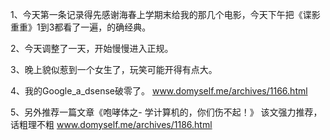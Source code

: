 1、今天第一条记录得先感谢海春上学期末给我的那几个电影，今天下午把《谍影重重》1到3都看了一遍，的确经典。

2、今天调整了一天，开始慢慢进入正规。

3、晚上貌似惹到一个女生了，玩笑可能开得有点大。

4、我的Google_a_dsense破零了。  www.domyself.me/archives/1166.html

5、另外推荐一篇文章《咆哮体之- 学计算机的，你们伤不起！》 该文强力推荐，话粗理不粗 www.domyself.me/archives/1186.html
